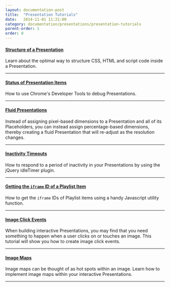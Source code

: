 ```yaml
---
layout: documentation-post
title:  "Presentation Tutorials"
date:   2014-11-01 11:21:00
category: documentation/presentations/presentation-tutorials
parent-order: 1
order: 0
---
```


#### [Structure of a Presentation]({{site.absoluteurl}}documentation/presentations/presentation-tutorials/presentation-structure)

Learn about the optimal way to structure CSS, HTML and script code inside a Presentation.

***

#### [Status of Presentation Items]({{site.absoluteurl}}documentation/presentations/presentation-tutorials/presentation-status)

How to use Chrome's Developer Tools to debug Presentations.

***

#### [Fluid Presentations]({{site.absoluteurl}}documentation/presentations/presentation-tutorials/fluid-presentations)

Instead of assigning pixel-based dimensions to a Presentation and all of its Placeholders, you can instead assign percentage-based dimensions, thereby creating a fluid Presentation that will re-adjust as the resolution changes.

***

#### [Inactivity Timeouts]({{site.absoluteurl}}documentation/presentations/presentation-tutorials/inactivity-timeouts)

How to respond to a period of inactivity in your Presentations by using the jQuery idleTimer plugin.

***

#### [Getting the `iframe` ID of a Playlist Item]({{site.absoluteurl}}documentation/presentations/presentation-tutorials/iframe-id)

How to get the `iframe` IDs of Playlist items using a handy Javascript utility function.

***

#### [Image Click Events]({{site.absoluteurl}}documentation/presentations/presentation-tutorials/image-click-events)

When building interactive Presentations, you may find that you need something to happen when a user clicks on or touches an image. This tutorial will show you how to create image click events.

***

#### [Image  Maps]({{site.absoluteurl}}documentation/presentations/presentation-tutorials/image-maps)

Image maps can be thought of as hot spots within an image. Learn how to implement image maps within your interactive Presentations.

***